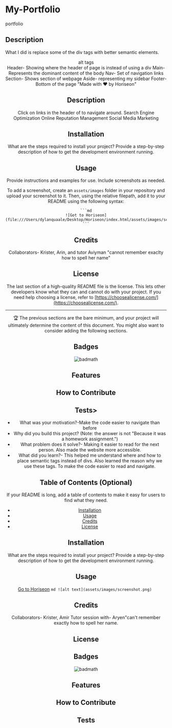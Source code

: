 # My-Portfolio

portfolio

## Description

What I did is replace some of the div tags with better semantic elements.

<header> <main> alt tags <nav> <section> <aside> <footer>
Header- Showing where the header of page is instead of using a div
Main- Represents the dominant content of the body
Nav- Set of navigation links
Section- Shows section of webpage
Aside- representing my sidebar
Footer- Bottom of the page "Made with ❤️️ by Horiseon"

## Description

Click on links in the header of to navigate around.
Search Engine Optimization
Online Reputation Management
Social Media Marketing

## Installation

What are the steps required to install your project? Provide a step-by-step description of how to get the development environment running.

## Usage

Provide instructions and examples for use. Include screenshots as needed.

To add a screenshot, create an `assets/images` folder in your repository and upload your screenshot to it. Then, using the relative filepath, add it to your README using the following syntax:

    ```md
    ![Got to Horiseon](file:///Users/dylanquaale/Desktop/Horiseon/index.html/assets/images/screenshot.png)
    ```

## Credits

Collaborators- Krister, Arin, and tutor Aviyman "cannot remember exaclty how to spell her name"

## License

The last section of a high-quality README file is the license. This lets other developers know what they can and cannot do with your project. If you need help choosing a license, refer to [https://choosealicense.com/](https://choosealicense.com/).

---

🏆 The previous sections are the bare minimum, and your project will ultimately determine the content of this document. You might also want to consider adding the following sections.

## Badges

![badmath](https://img.shields.io/github/languages/top/lernantino/badmath)

## Features

## How to Contribute

## Tests>

- What was your motivation?-Make the code easier to navigate than before
- Why did you build this project? (Note: the answer is not "Because it was a homework assignment.")
- What problem does it solve?- Making it easier to read for the next person. Also made the website more accessible.
- What did you learn?- This helped me understand where and how to place semantic tags instead of divs.
  Also learned the reason why we use these tags. To make the code easier to read and navigate.

## Table of Contents (Optional)

If your README is long, add a table of contents to make it easy for users to find what they need.

- [Installation](#installation)
- [Usage](#usage)
- [Credits](#credits)
- [License](#license)

## Installation

What are the steps required to install your project? Provide a step-by-step description of how to get the development environment running.

## Usage

<a href="file:///Users/dylanquaale/Desktop/Horiseon/index.html"> Go to Horiseon</a>
`md ![alt text](assets/images/screenshot.png) `

## Credits

Collaborators- Krister, Amir
Tutor session with- Aryen"can't remember exactly how to spell her name.

## License

## Badges

![badmath](https://img.shields.io/github/languages/top/lernantino/badmath)

## Features

## How to Contribute

## Tests
